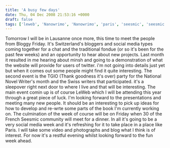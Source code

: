 ```yaml
---
title: 'A busy few days'
date: Thu, 04 Dec 2008 21:53:16 +0000
draft: false
tags: ['leweb', 'Nanowrimo', 'Nanowrimo', 'paris', 'seesmic', 'seesmic', 'social media', 'tgio', 'travel']
---
```


Tomorrow I will be in Lausanne once more, this time to meet the people from Bloggy Friday. It's Switzerland's bloggers and social media types coming together for a chat and the traditional fondue (or so it's been for the past few weeks) and an opportunity to hear about new projects. Last month it resulted in me hearing about minsh and going to a demonstration of what the website will provide for users of twitter. i'm not going into details just yet but when it comes out some people might find it quite interesting. The second event is the TGIO (Thank goodness it's over) party for the National Novel Writer's month and the Swiss writers that participated. it's a sleepover right next door to where I live and that will be interesting. The main event comin up is of course LeWeb which I will be attending this year through a great piece of luck. I'm looking forward to the presentations and meeting many new people. It should be an interesting to pick up ideas for how to develop and re-wrte some parts of the book I'm currently working on. The culmination of the week of course will be on Friday when 30 of the French Seesmic community will meet for a dinner. In all it's going to be a very social media week and it's refreshing for it to take place in a place like Paris. I will take some video and photographs and blog what I think is of interest. For now it's a restful evening whilst looking forward to the fun week ahead.